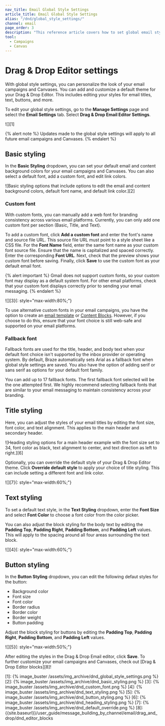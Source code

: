 ```yaml
---
nav_title: Email Global Style Settings
article_title: Email Global Style Settings
alias: "/dnd/global_style_settings/"
channel: email
page_order: 3
description: "This reference article covers how to set global email style settings for your campaigns and Canvases."
tool: 
  - Campaigns
  - Canvas
---
```


# Drag & Drop Editor settings

With global style settings, you can personalize the look of your email campaigns and Canvases. You can add and customize a default theme for your Drag & Drop Editor. This includes editing your styles for email titles, text, buttons, and more.

To edit your global style settings, go to the **Manage Settings** page and select the **Email Settings** tab. Select **Drag & Drop Email Editor Settings**.

![][1]

{% alert note %}
Updates made to the global style settings will apply to all future email campaigns and Canvases. 
{% endalert %} 

## Basic styling 

In the **Basic Styling** dropdown, you can set your default email and content background colors for your email campaigns and Canvases. You can also select a default font, add a custom font, and edit link colors.

![Basic styling options that include options to edit the email and content background colors, default font name, and default link color.][2]

### Custom font

With custom fonts, you can manually add a web font for branding consistency across various email platforms. Currently, you can only add one custom font per section (Basic, Title, and Text).

To add a custom font, click **Add a custom font** and enter the font's name and source file URL. This source file URL must point to a style sheet like a CSS file. For the **Font Name** field, enter the same font name as your custom font source file. Ensure that the name is capitalized and spaced correctly. Enter the corresponding **Font URL**. Next, check that the preview shows your custom font before saving. Finally, click **Save** to use the custom font as your default email font. 

{% alert important %}
Gmail does not support custom fonts, so your custom font may display as a default system font. For other email platforms, check that your custom font displays correctly prior to sending your email messaging.
{% endalert %}

![][3]{: style="max-width:80%;"}

To use alternative custom fonts in your email campaigns, you have the option to create an [email template]({{site.baseurl}}/user_guide/message_building_by_channel/email/templates/email_template/) or [Content Blocks]({{site.baseurl}}/user_guide/message_building_by_channel/email/drag_and_drop/dnd_content_blocks/). However, if you choose to do this, ensure that your font choice is still web-safe and supported on your email platforms. 

### Fallback font

Fallback fonts are used for the title, header, and body text when your default font choice isn't supported by the inbox provider or operating system. By default, Braze automatically sets Arial as a fallback font when global style settings are saved. You also have the option of adding serif or sans serif as options for your default font family.

You can add up to 17 fallback fonts. The first fallback font selected will be the one attempted first. We highly recommend selecting fallback fonts that are similar to your email messaging to maintain consistency across your branding.

## Title styling

Here, you can adjust the styles of your email titles by editing the font size, font color, and text alignment. This applies to the main header and secondary header. 

![Heading styling options for a main header example with the font size set to 34, font color as black, text alignment to center, and text direction as left to right.][6]

Optionally, you can override the default style of your Drag & Drop Editor theme. Click **Override default style** to apply your choice of title styling. This can include setting a different font and link color.

![][7]{: style="max-width:60%;"}

## Text styling

To set a default text style, in the **Text Styling** dropdown, enter the **Font Size** and select **Font Color** to choose a font color from the color picker. 

You can also adjust the block styling for the body text by editing the **Padding Top**, **Padding Right**, **Padding Bottom**, and **Padding Left** values. This will apply to the spacing around all four areas surrounding the text block.

![][4]{: style="max-width:60%;"}

## Button styling

In the **Button Styling** dropdown, you can edit the following defaut styles for the button:
- Background color
- Font size
- Font color
- Border radius
- Border color
- Border weight
- Button padding

Adjust the block styling for buttons by editing the **Padding Top**, **Padding Right**, **Padding Bottom**, and **Padding Left** values.

![][5]{: style="max-width:50%;"}

After editing the styles in the Drag & Drop Email editor, click **Save**. To further customize your email campaigns and Canvases, check out [Drag & Drop Editor blocks][8]!

[1]: {% image_buster /assets/img_archive/dnd_global_style_settings.png %}
[2]: {% image_buster /assets/img_archive/dnd_basic_styling.png %}
[3]: {% image_buster /assets/img_archive/dnd_custom_font.png %}
[4]: {% image_buster /assets/img_archive/dnd_text_styling.png %}
[5]: {% image_buster /assets/img_archive/dnd_button_styling.png %}
[6]: {% image_buster /assets/img_archive/dnd_heading_styling.png %}
[7]: {% image_buster /assets/img_archive/dnd_default_override.png %}
[8]: {{site.baseurl}}/user_guide/message_building_by_channel/email/drag_and_drop/dnd_editor_blocks